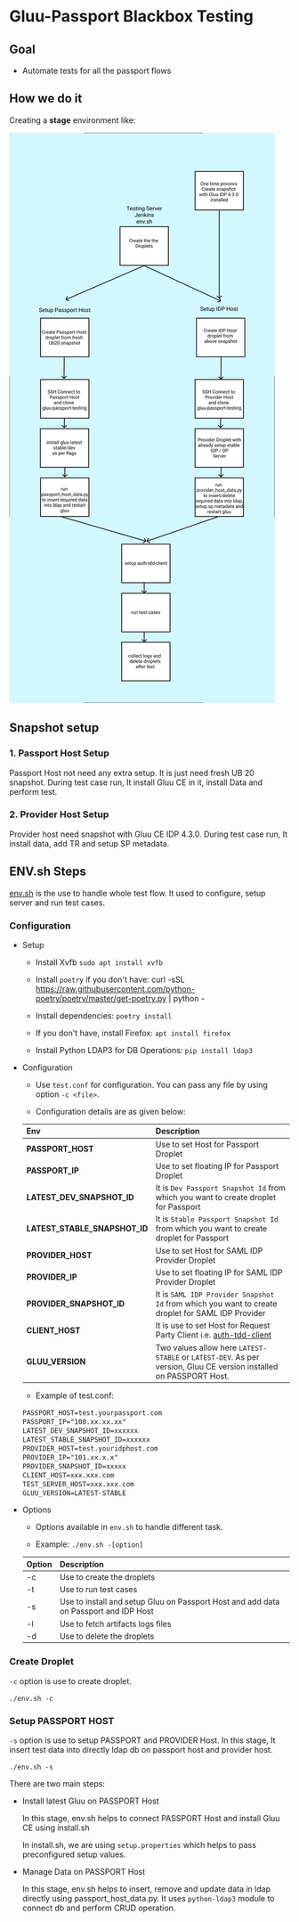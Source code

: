 # Gluu-Passport Blackbox Testing

## Goal

- Automate tests for all the passport flows

## How we do it

Creating a **stage** environment like:

![How we do it](./docs/resources/passport_integration_tests.png)

## Snapshot setup

### 1. Passport Host Setup

Passport Host not need any extra setup. It is just need fresh UB 20 snapshot. During test case run, It install Gluu CE in it, install Data and perform test.

### 2. Provider Host Setup

Provider host need snapshot with Gluu CE IDP 4.3.0. During test case run, It install data, add TR and setup SP metadata.

## ENV.sh Steps

[env.sh](env.sh) is the use to handle whole test flow. It used to configure, setup server and run test cases. 

### Configuration

- Setup 
  - Install Xvfb `sudo apt install xvfb`
  
  - Install `poetry` if you don't have: curl -sSL https://raw.githubusercontent.com/python-poetry/poetry/master/get-poetry.py | python -
  
  - Install dependencies: `poetry install`
  
  - If you don't have, install Firefox: `apt install firefox`

  - Install Python LDAP3 for DB Operations: `pip install ldap3`

- Configuration

    - Use `test.conf` for configuration. You can pass any file by using option `-c <file>`.

    - Configuration details are as given below:

    | Env | Description |
    |-----|-------------|
    |**PASSPORT_HOST**|Use to set Host for Passport Droplet|
    |**PASSPORT_IP**|Use to set floating IP for Passport Droplet|
    |**LATEST_DEV_SNAPSHOT_ID**|It is `Dev Passport Snapshot Id` from which you want to create droplet for Passport|
    |**LATEST_STABLE_SNAPSHOT_ID**|It is `Stable Passport Snapshot Id` from which you want to create droplet for Passport|
    |**PROVIDER_HOST**|Use to set Host for SAML IDP Provider Droplet|
    |**PROVIDER_IP**|Use to set floating IP for SAML IDP Provider Droplet|
    |**PROVIDER_SNAPSHOT_ID**|It is `SAML IDP Provider Snapshot Id` from which you want to create droplet for SAML IDP Provider|
    |**CLIENT_HOST**|It is use to set Host for Request Party Client i.e. [auth-tdd-client](https://github.com/christian-hawk/auth-tdd-client)|
    |**GLUU_VERSION**|Two values allow here `LATEST-STABLE` or `LATEST-DEV`. As per version, Gluu CE version installed on PASSPORT Host.|

    - Example of test.conf:
    ```
    PASSPORT_HOST=test.yourpassport.com
    PASSPORT_IP="100.xx.xx.xx"
    LATEST_DEV_SNAPSHOT_ID=xxxxxx
    LATEST_STABLE_SNAPSHOT_ID=xxxxxx
    PROVIDER_HOST=test.youridphost.com
    PROVIDER_IP="101.xx.x.x"
    PROVIDER_SNAPSHOT_ID=xxxxx
    CLIENT_HOST=xxx.xxx.com
    TEST_SERVER_HOST=xxx.xxx.com
    GLUU_VERSION=LATEST-STABLE
    ```

- Options

    - Options available in `env.sh` to handle different task.

    - Example: `./env.sh -[option]`

    | Option | Description |
    |--------|-------------|
    | -c | Use to create the droplets |
    | -t | Use to run test cases |
    | -s | Use to install and setup Gluu on Passport Host and add data on Passport and IDP Host |
    | -l | Use to fetch artifacts logs files |
    | -d | Use to delete the droplets |

### Create Droplet

`-c` option is use to create droplet.

```
./env.sh -c
```

### Setup PASSPORT HOST

`-s` option is use to setup PASSPORT and PROVIDER Host. In this stage, It insert test data into directly ldap db on passport host and provider host.

```
./env.sh -s
```

There are two main steps:

- Install latest Gluu on PASSPORT Host
    
    In this stage, env.sh helps to connect PASSPORT Host and install Gluu CE using install.sh

    In install.sh, we are using `setup.properties` which helps to pass preconfigured setup values.
    
- Manage Data on PASSPORT Host

    In this stage, env.sh helps to insert, remove and update data in ldap directly using passport_host_data.py. It uses `python-ldap3` module to connect db and perform CRUD operation.
    

